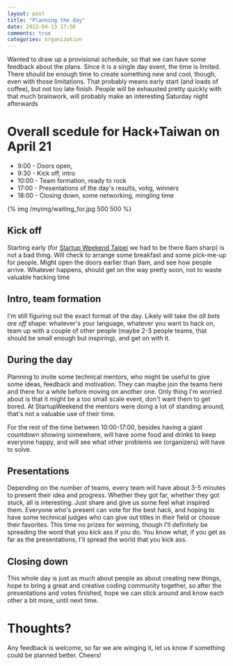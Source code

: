 ```yaml
---
layout: post
title: "Planning the day"
date: 2012-04-13 17:56
comments: true
categories: organization
---
```


Wanted to draw up a provisional schedule, so that we can have some feedback about the plans. Since it is a single day event, the time is limited. There should be enough time to create something new and cool, though, even with those limitations. That probably means early start (and loads of coffee), but not too late finish. People will be exhausted pretty quickly with that much brainwork, will probably make an interesting Saturday night afterwards

# Overall scedule for Hack+Taiwan on April 21

* 9:00 - Doors open,
* 9:30 - Kick off, intro
* 10:00 - Team formation, ready to rock
* 17:00 - Presentations of the day's results, votig, winners
* 18:00 - Closing down, some networking, mingling time

{% img /myimg/waiting_for.jpg 500 500 %}

## Kick off

Starting early (for [Startup Weekend Taipei](http://taipei.startupweekend.org) we had to be there 8am sharp) is not a bad thing. Will check to arrange some breakfast and some pick-me-up for people. Might open the doors earlier than 9am, and see how people arrive. Whatever happens, should get on the way pretty soon, not to waste valuable hacking time

## Intro, team formation

I'm still figuring out the exact format of the day. Likely will take the *all bets are off* shape: whatever's your language, whatever you want to hack on, team up with a couple of other people (maybe 2-3 people teams, that should be small enough but inspiring), and get on with it.

## During the day

Planning to invite some technical mentors, who might be useful to give some ideas, feedback and motivation. They can maybe join the teams here and there for a while before moving on another one. Only thing I'm worried about is that it might be a too small scale event, don't want them to get bored. At StartupWeekend the mentors were doing a lot of standing around, that's not a valuable use of their time.

For the rest of the time between 10:00-17:00, besides having a giant countdown showing somewhere, will have some food and drinks to keep everyone happy, and will see what other problems we (organizers) will have to solve.

## Presentations

Depending on the number of teams, every team will have about 3-5 minutes to present their idea and progress. Whether they got far, whether they got stuck, all is interesting. Just share and give us some feel what inspired them. Everyone who's present can vote for the best hack, and hoping to have some technical judges who can give out titles in their field or choose their favorites. This time no prizes for winning, though I'll definitely be spreading the word that you kick ass if you do. You know what, if you get as far as the presentations, I'll spread the world that you kick ass.

## Closing down

This whole day is just as much about people as about creating new things, hope to bring a great and creative coding community together, so after the presentations and votes finished, hope we can stick around and know each other a bit more, until next time.


# Thoughts?

Any feedback is welcome, so far we are winging it, let us know if something could be planned better. Cheers!
